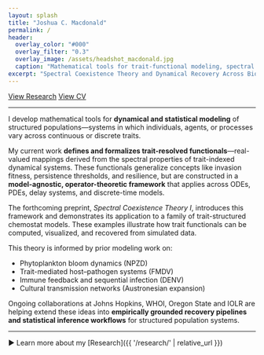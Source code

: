 ```yaml
---
layout: splash
title: "Joshua C. Macdonald"
permalink: /
header:
  overlay_color: "#000"
  overlay_filter: "0.3"
  overlay_image: /assets/headshot_macdonald.jpg
  caption: "Mathematical tools for trait-functional modeling, spectral dynamics, and structured populations"
excerpt: "Spectral Coexistence Theory and Dynamical Recovery Across Biological Systems"
---
```


<a href="{{ '/research/' | relative_url }}" class="btn btn--primary">View Research</a>
<a href="{{ '/cv/' | relative_url }}" class="btn">View CV</a>

---

I develop mathematical tools for **dynamical and statistical modeling** of structured populations—systems in which individuals, agents, or processes vary across continuous or discrete traits.

My current work **defines and formalizes trait-resolved functionals**—real-valued mappings derived from the spectral properties of trait-indexed dynamical systems. These functionals generalize concepts like invasion fitness, persistence thresholds, and resilience, but are constructed in a **model-agnostic, operator-theoretic framework** that applies across ODEs, PDEs, delay systems, and discrete-time models.

The forthcoming preprint, *Spectral Coexistence Theory I*, introduces this framework and demonstrates its application to a family of trait-structured chemostat models. These examples illustrate how trait functionals can be computed, visualized, and recovered from simulated data.

This theory is informed by prior modeling work on:

- Phytoplankton bloom dynamics (NPZD)
- Trait-mediated host–pathogen systems (FMDV)
- Immune feedback and sequential infection (DENV)
- Cultural transmission networks (Austronesian expansion)

Ongoing collaborations at Johns Hopkins, WHOI, Oregon State and IOLR are helping extend these ideas into **empirically grounded recovery pipelines and statistical inference workflows** for structured population systems.

---

▶️ Learn more about my [Research]({{ '/research/' | relative_url }})





